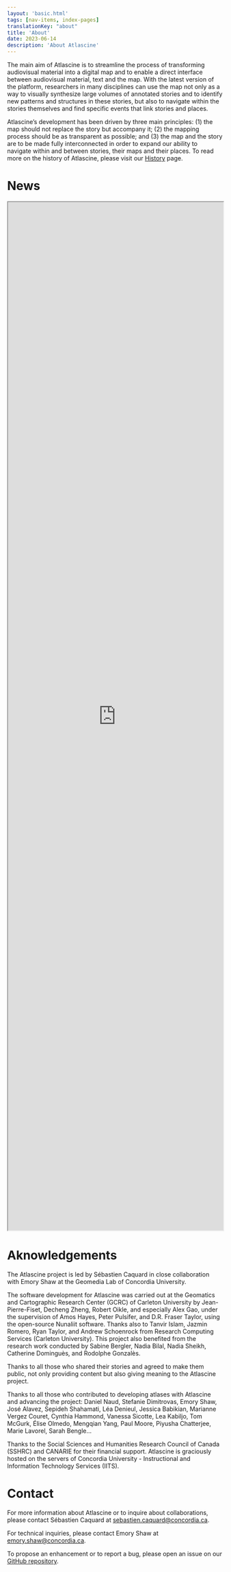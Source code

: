 ```yaml
---
layout: 'basic.html'
tags: [nav-items, index-pages]
translationKey: "about"
title: 'About'
date: 2023-06-14
description: 'About Atlascine'
---
```


The main aim of Atlascine is to streamline the process of transforming audiovisual material into a digital map and to enable a direct interface between audiovisual material, text and the map. With the latest version of the platform, researchers in many disciplines can use the map not only as a way to visually synthesize large volumes of annotated stories and to identify new patterns and structures in these stories, but also to navigate within the stories themselves and find specific events that link stories and places.

Atlascine’s development has been driven by three main principles: (1) the map should not replace the story but accompany it; (2) the mapping process should be as transparent as possible; and (3) the map and the story are to be made fully interconnected in order to expand our ability to navigate within and between stories, their maps and their places. To read more on the history of Atlascine, please visit our [History](/en/history) page.

# News

<iframe style="height: 60vh; width: 100%" allowfullscreen sandbox="allow-top-navigation allow-scripts allow-popups allow-popups-to-escape-sandbox" src="https://www.mastofeed.com/apiv2/feed?userurl=https%3A%2F%2Fmapstodon.space%2Fusers%2Fatlascine&theme=light&size=100&header=false&replies=false&boosts=true"></iframe>

# Aknowledgements

The Atlascine project is led by Sébastien Caquard in close collaboration with Emory Shaw at the Geomedia Lab of Concordia University.

The software development for Atlascine was carried out at the Geomatics and Cartographic Research Center (GCRC) of Carleton University by Jean-Pierre-Fiset, Decheng Zheng, Robert Oikle, and especially Alex Gao, under the supervision of Amos Hayes, Peter Pulsifer, and D.R. Fraser Taylor, using the open-source Nunaliit software. Thanks also to Tanvir Islam, Jazmin Romero, Ryan Taylor, and Andrew Schoenrock from Research Computing Services (Carleton University). This project also benefited from the research work conducted by Sabine Bergler, Nadia Bilal, Nadia Sheikh, Catherine Dominguès, and Rodolphe Gonzalès.

Thanks to all those who shared their stories and agreed to make them public, not only providing content but also giving meaning to the Atlascine project.

Thanks to all those who contributed to developing atlases with Atlascine and advancing the project: Daniel Naud, Stefanie Dimitrovas, Emory Shaw, José Alavez, Sepideh Shahamati, Léa Denieul, Jessica Babikian, Marianne Vergez Couret, Cynthia Hammond, Vanessa Sicotte, Lea Kabiljo, Tom McGurk, Élise Olmedo, Mengqian Yang, Paul Moore, Piyusha Chatterjee, Marie Lavorel, Sarah Bengle...

Thanks to the Social Sciences and Humanities Research Council of Canada (SSHRC) and CANARIE for their financial support. Atlascine is graciously hosted on the servers of Concordia University - Instructional and Information Technology Services (IITS).

# Contact

For more information about Atlascine or to inquire about collaborations, please contact Sébastien Caquard at <a href="mailto:sebastien.caquard@concordia.ca">sebastien.caquard@concordia.ca</a>.

For technical inquiries, please contact Emory Shaw at <a href="mailto:emory.shaw@concordia.ca">emory.shaw@concordia.ca</a>.

To propose an enhancement or to report a bug, please open an issue on our [GitHub repository](https://github.com/geomedialab/atlascine).